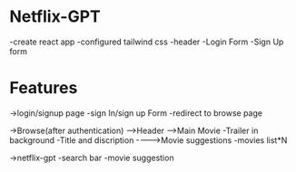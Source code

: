 # Netflix-GPT

-create react app
-configured tailwind css
-header
-Login Form
-Sign Up form

# Features

->login/signup page
-sign In/sign up Form
-redirect to browse page

->Browse(after authentication)
-->Header
-->Main Movie
-Trailer in background
-Title and discription
---->Movie suggestions
-movies list\*N

->netflix-gpt
-search bar
-movie suggestion
